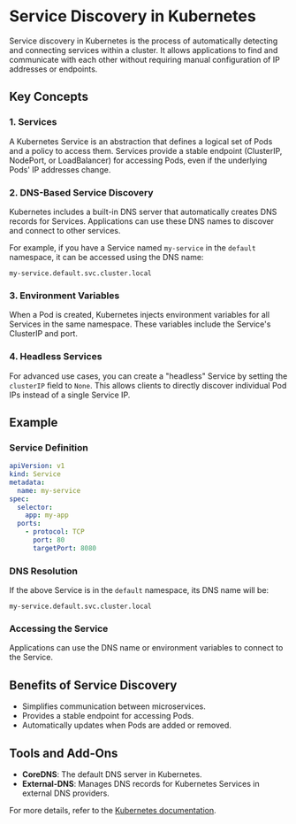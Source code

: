 # Service Discovery in Kubernetes

Service discovery in Kubernetes is the process of automatically detecting and connecting services within a cluster. It allows applications to find and communicate with each other without requiring manual configuration of IP addresses or endpoints.

## Key Concepts

### 1. **Services**
A Kubernetes Service is an abstraction that defines a logical set of Pods and a policy to access them. Services provide a stable endpoint (ClusterIP, NodePort, or LoadBalancer) for accessing Pods, even if the underlying Pods' IP addresses change.

### 2. **DNS-Based Service Discovery**
Kubernetes includes a built-in DNS server that automatically creates DNS records for Services. Applications can use these DNS names to discover and connect to other services.

For example, if you have a Service named `my-service` in the `default` namespace, it can be accessed using the DNS name:
```
my-service.default.svc.cluster.local
```

### 3. **Environment Variables**
When a Pod is created, Kubernetes injects environment variables for all Services in the same namespace. These variables include the Service's ClusterIP and port.

### 4. **Headless Services**
For advanced use cases, you can create a "headless" Service by setting the `clusterIP` field to `None`. This allows clients to directly discover individual Pod IPs instead of a single Service IP.

## Example

### Service Definition
```yaml
apiVersion: v1
kind: Service
metadata:
  name: my-service
spec:
  selector:
    app: my-app
  ports:
    - protocol: TCP
      port: 80
      targetPort: 8080
```

### DNS Resolution
If the above Service is in the `default` namespace, its DNS name will be:
```
my-service.default.svc.cluster.local
```

### Accessing the Service
Applications can use the DNS name or environment variables to connect to the Service.

## Benefits of Service Discovery
- Simplifies communication between microservices.
- Provides a stable endpoint for accessing Pods.
- Automatically updates when Pods are added or removed.

## Tools and Add-Ons
- **CoreDNS**: The default DNS server in Kubernetes.
- **External-DNS**: Manages DNS records for Kubernetes Services in external DNS providers.

For more details, refer to the [Kubernetes documentation](https://kubernetes.io/docs/concepts/services-networking/service/).
